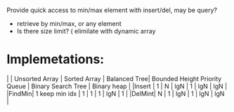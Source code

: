 Provide quick access to min/max element with insert/del, may be query?
  * retrieve by min/max, or any element
  * Is there size limit? ( elimilate with dynamic array

# Implemetations:
|       | Unsorted Array   | Sorted Array | Balanced Tree| Bounded Height Priority Queue | Binary Search Tree | Binary heap |
|Insert | 1                | N            | lgN          | 1                             | lgN                | lgN         |
|FindMin| 1 keep min idx   | 1            | 1            | 1                             | lgN                | 1           |
|DelMint| N                | 1            | lgN          | 1                             | lgN                | lgN         |



